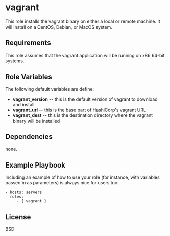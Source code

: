 vagrant
=========

This role installs the vagrant binary on either a local or remote machine. It will install on a CentOS, Debian, or MacOS system.

Requirements
------------

This role assumes that the vagrant application will be running on x86 64-bit systems.


Role Variables
--------------

The following default variables are define:

- **vagrant_version** -- this is the default version of vagrant to download and install
- **vagrant_url** --  this is the base part of HashiCorp's vagrant URL
- **vagrant_dest** -- this is the destination directory where the vagrant binary will be installed

Dependencies
------------

none.

Example Playbook
----------------

Including an example of how to use your role (for instance, with variables passed in as parameters) is always nice for users too:

    - hosts: servers
      roles:
         - { vagrant }

License
-------

BSD
